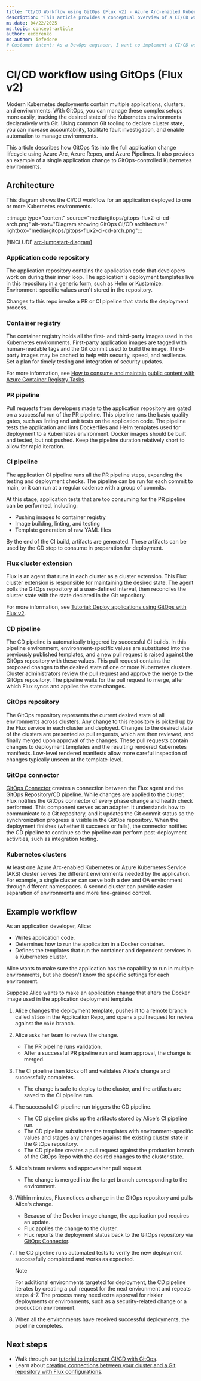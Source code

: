 ```yaml
---
title: "CI/CD Workflow using GitOps (Flux v2) - Azure Arc-enabled Kubernetes"
description: "This article provides a conceptual overview of a CI/CD workflow using GitOps."
ms.date: 04/22/2025
ms.topic: concept-article
author: eedorenko
ms.author: iefedore
# Customer intent: As a DevOps engineer, I want to implement a CI/CD workflow using GitOps with Flux, so that I can automate application deployments across multiple Kubernetes environments while ensuring version control and maintaining the desired state of the clusters.
---
```

# CI/CD workflow using GitOps (Flux v2)

Modern Kubernetes deployments contain multiple applications, clusters, and environments. With GitOps, you can manage these complex setups more easily, tracking the desired state of the Kubernetes environments declaratively with Git. Using common Git tooling to declare cluster state, you can increase accountability, facilitate fault investigation, and enable automation to manage environments.

This article describes how GitOps fits into the full application change lifecycle using Azure Arc, Azure Repos, and Azure Pipelines. It also provides an example of a single application change to GitOps-controlled Kubernetes environments.

## Architecture

This diagram shows the CI/CD workflow for an application deployed to one or more Kubernetes environments.

:::image type="content" source="media/gitops/gitops-flux2-ci-cd-arch.png" alt-text="Diagram showing GitOps CI/CD architecture." lightbox="media/gitops/gitops-flux2-ci-cd-arch.png":::

[!INCLUDE [arc-jumpstart-diagram](~/reusable-content/ce-skilling/azure/includes/arc-jumpstart-diagram.md)]

### Application code repository

The application repository contains the application code that developers work on during their inner loop. The application's deployment templates live in this repository in a generic form, such as Helm or Kustomize. Environment-specific values aren't stored in the repository.

Changes to this repo invoke a PR or CI pipeline that starts the deployment process.

### Container registry

The container registry holds all the first- and third-party images used in the Kubernetes environments. First-party application images are tagged with human-readable tags and the Git commit used to build the image. Third-party images may be cached to help with security, speed, and resilience. Set a plan for timely testing and integration of security updates.

For more information, see [How to consume and maintain public content with Azure Container Registry Tasks](../../container-registry/tasks-consume-public-content.md).

### PR pipeline

Pull requests from developers made to the application repository are gated on a successful run of the PR pipeline. This pipeline runs the basic quality gates, such as linting and unit tests on the application code. The pipeline tests the application and lints Dockerfiles and Helm templates used for deployment to a Kubernetes environment. Docker images should be built and tested, but not pushed. Keep the pipeline duration relatively short to allow for rapid iteration.

### CI pipeline

The application CI pipeline runs all the PR pipeline steps, expanding the testing and deployment checks. The pipeline can be run for each commit to main, or it can run at a regular cadence with a group of commits.

At this stage, application tests that are too consuming for the PR pipeline can be performed, including:

* Pushing images to container registry
* Image building, linting, and testing
* Template generation of raw YAML files

By the end of the CI build, artifacts are generated. These artifacts can be used by the CD step to consume in preparation for deployment.

### Flux cluster extension

Flux is an agent that runs in each cluster as a cluster extension. This Flux cluster extension is responsible for maintaining the desired state. The agent polls the GitOps repository at a user-defined interval, then reconciles the cluster state with the state declared in the Git repository.

For more information, see [Tutorial: Deploy applications using GitOps with Flux v2](tutorial-use-gitops-flux2.md).

### CD pipeline

The CD pipeline is automatically triggered by successful CI builds. In this pipeline environment, environment-specific values are substituted into the previously published templates, and a new pull request is raised against the GitOps repository with these values. This pull request contains the proposed changes to the desired state of one or more Kubernetes clusters. Cluster administrators review the pull request and approve the merge to the GitOps repository. The pipeline waits for the pull request to merge, after which Flux syncs and applies the state changes.

### GitOps repository

The GitOps repository represents the current desired state of all environments across clusters. Any change to this repository is picked up by the Flux service in each cluster and deployed. Changes to the desired state of the clusters are presented as pull requests, which are then reviewed, and finally merged upon approval of the changes. These pull requests contain changes to deployment templates and the resulting rendered Kubernetes manifests. Low-level rendered manifests allow more careful inspection of changes typically unseen at the template-level.

### GitOps connector

[GitOps Connector](https://github.com/microsoft/gitops-connector) creates a connection between the Flux agent and the GitOps Repository/CD pipeline. While changes are applied to the cluster, Flux notifies the GitOps connector of every phase change and health check performed. This component serves as an adapter. It understands how to communicate to a Git repository, and it updates the Git commit status so the synchronization progress is visible in the GitOps repository. When the deployment finishes (whether it succeeds or fails), the connector notifies the CD pipeline to continue so the pipeline can perform post-deployment activities, such as integration testing.

### Kubernetes clusters

At least one Azure Arc-enabled Kubernetes or Azure Kubernetes Service (AKS) cluster serves the different environments needed by the application. For example, a single cluster can serve both a dev and QA environment through different namespaces. A second cluster can provide easier separation of environments and more fine-grained control.

## Example workflow

As an application developer, Alice:

* Writes application code.
* Determines how to run the application in a Docker container.
* Defines the templates that run the container and dependent services in a Kubernetes cluster.

Alice wants to make sure the application has the capability to run in multiple environments, but she doesn't know the specific settings for each environment.

Suppose Alice wants to make an application change that alters the Docker image used in the application deployment template.

1. Alice changes the deployment template, pushes it to a remote branch called `alice` in the Application Repo, and opens a pull request for review against the `main` branch.

1. Alice asks her team to review the change.

   * The PR pipeline runs validation.
   * After a successful PR pipeline run and team approval, the change is merged.

1. The CI pipeline then kicks off and validates Alice's change and successfully completes.

   * The change is safe to deploy to the cluster, and the artifacts are saved to the CI pipeline run.

1. The successful CI pipeline run triggers the CD pipeline.

   * The CD pipeline picks up the artifacts stored by Alice's CI pipeline run.
   * The CD pipeline substitutes the templates with environment-specific values and stages any changes against the existing cluster state in the GitOps repository.
   * The CD pipeline creates a pull request against the production branch of the GitOps Repo with the desired changes to the cluster state.

1. Alice's team reviews and approves her pull request.

   * The change is merged into the target branch corresponding to the environment.

1. Within minutes, Flux notices a change in the GitOps repository and pulls Alice's change.

   * Because of the Docker image change, the application pod requires an update.
   * Flux applies the change to the cluster.
   * Flux reports the deployment status back to the GitOps repository via [GitOps Connector](https://github.com/microsoft/gitops-connector).

1. The CD pipeline runs automated tests to verify the new deployment successfully completed and works as expected.

   > [!NOTE]
   > For additional environments targeted for deployment, the CD pipeline iterates by creating a pull request for the next environment and repeats steps 4-7. The process many need extra approval for riskier deployments or environments, such as a security-related change or a production environment.

1. When all the environments have received successful deployments, the pipeline completes.

## Next steps

* Walk through our [tutorial to implement CI/CD with GitOps](tutorial-gitops-ci-cd.md).
* Learn about [creating connections between your cluster and a Git repository with Flux configurations](conceptual-gitops-flux2.md).
